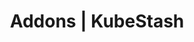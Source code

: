 ---
title: Addons | KubeStash
menu:
  docs_{{ .version }}:
    identifier: kubestash-addons
    name: Addons
    weight: 60
    pre: dropdown
menu_name: docs_{{ .version }}
---